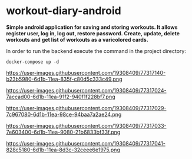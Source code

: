 # workout-diary-android

**Simple android application for saving and storing workouts. It allows register user,
log in, log out, restore password. Create, update, delete workouts and get list of workouts
 as a varicolored cards.**

 In order to run the backend execute the command in the project directory:
 ```
 docker-compose up -d
 ```
https://user-images.githubusercontent.com/19308409/77317140-b23b5980-6d1b-11ea-835f-c80d5c333c49.png

https://user-images.githubusercontent.com/19308409/77317024-7accad00-6d1b-11ea-91f2-940f1f228bf7.png

https://user-images.githubusercontent.com/19308409/77317029-7c967080-6d1b-11ea-98ce-94baa7a2ae24.png

https://user-images.githubusercontent.com/19308409/77317033-7e603400-6d1b-11ea-9080-21b6833bf33f.png

https://user-images.githubusercontent.com/19308409/77317041-828c5180-6d1b-11ea-8d3c-32ceee6e1975.png



